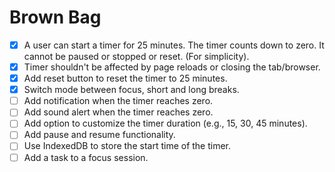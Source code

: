 # Brown Bag

- [x] A user can start a timer for 25 minutes. The timer counts down to zero. It cannot be paused or stopped or reset. (For simplicity).
- [x] Timer shouldn't be affected by page reloads or closing the tab/browser.
- [x] Add reset button to reset the timer to 25 minutes.
- [x] Switch mode between focus, short and long breaks.
- [ ] Add notification when the timer reaches zero.
- [ ] Add sound alert when the timer reaches zero.
- [ ] Add option to customize the timer duration (e.g., 15, 30, 45 minutes).
- [ ] Add pause and resume functionality.
- [ ] Use IndexedDB to store the start time of the timer.
- [ ] Add a task to a focus session.
